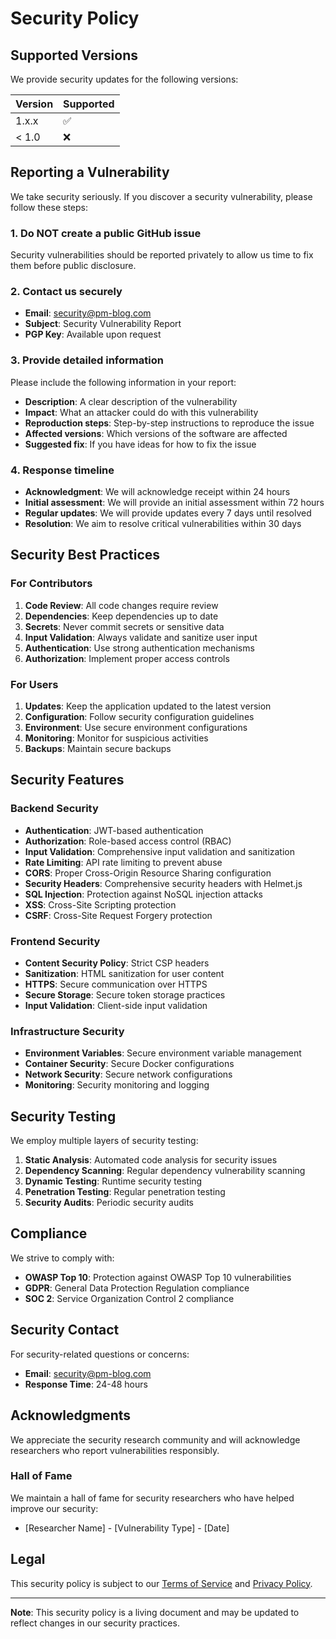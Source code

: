 # Security Policy

## Supported Versions

We provide security updates for the following versions:

| Version | Supported          |
| ------- | ------------------ |
| 1.x.x   | :white_check_mark: |
| < 1.0   | :x:                |

## Reporting a Vulnerability

We take security seriously. If you discover a security vulnerability, please follow these steps:

### 1. Do NOT create a public GitHub issue

Security vulnerabilities should be reported privately to allow us time to fix them before public disclosure.

### 2. Contact us securely

- **Email**: security@pm-blog.com
- **Subject**: Security Vulnerability Report
- **PGP Key**: Available upon request

### 3. Provide detailed information

Please include the following information in your report:

- **Description**: A clear description of the vulnerability
- **Impact**: What an attacker could do with this vulnerability
- **Reproduction steps**: Step-by-step instructions to reproduce the issue
- **Affected versions**: Which versions of the software are affected
- **Suggested fix**: If you have ideas for how to fix the issue

### 4. Response timeline

- **Acknowledgment**: We will acknowledge receipt within 24 hours
- **Initial assessment**: We will provide an initial assessment within 72 hours
- **Regular updates**: We will provide updates every 7 days until resolved
- **Resolution**: We aim to resolve critical vulnerabilities within 30 days

## Security Best Practices

### For Contributors

1. **Code Review**: All code changes require review
2. **Dependencies**: Keep dependencies up to date
3. **Secrets**: Never commit secrets or sensitive data
4. **Input Validation**: Always validate and sanitize user input
5. **Authentication**: Use strong authentication mechanisms
6. **Authorization**: Implement proper access controls

### For Users

1. **Updates**: Keep the application updated to the latest version
2. **Configuration**: Follow security configuration guidelines
3. **Environment**: Use secure environment configurations
4. **Monitoring**: Monitor for suspicious activities
5. **Backups**: Maintain secure backups

## Security Features

### Backend Security

- **Authentication**: JWT-based authentication
- **Authorization**: Role-based access control (RBAC)
- **Input Validation**: Comprehensive input validation and sanitization
- **Rate Limiting**: API rate limiting to prevent abuse
- **CORS**: Proper Cross-Origin Resource Sharing configuration
- **Security Headers**: Comprehensive security headers with Helmet.js
- **SQL Injection**: Protection against NoSQL injection attacks
- **XSS**: Cross-Site Scripting protection
- **CSRF**: Cross-Site Request Forgery protection

### Frontend Security

- **Content Security Policy**: Strict CSP headers
- **Sanitization**: HTML sanitization for user content
- **HTTPS**: Secure communication over HTTPS
- **Secure Storage**: Secure token storage practices
- **Input Validation**: Client-side input validation

### Infrastructure Security

- **Environment Variables**: Secure environment variable management
- **Container Security**: Secure Docker configurations
- **Network Security**: Secure network configurations
- **Monitoring**: Security monitoring and logging

## Security Testing

We employ multiple layers of security testing:

1. **Static Analysis**: Automated code analysis for security issues
2. **Dependency Scanning**: Regular dependency vulnerability scanning
3. **Dynamic Testing**: Runtime security testing
4. **Penetration Testing**: Regular penetration testing
5. **Security Audits**: Periodic security audits

## Compliance

We strive to comply with:

- **OWASP Top 10**: Protection against OWASP Top 10 vulnerabilities
- **GDPR**: General Data Protection Regulation compliance
- **SOC 2**: Service Organization Control 2 compliance

## Security Contact

For security-related questions or concerns:

- **Email**: security@pm-blog.com
- **Response Time**: 24-48 hours

## Acknowledgments

We appreciate the security research community and will acknowledge researchers who report vulnerabilities responsibly.

### Hall of Fame

We maintain a hall of fame for security researchers who have helped improve our security:

- [Researcher Name] - [Vulnerability Type] - [Date]

## Legal

This security policy is subject to our [Terms of Service](./TERMS.md) and [Privacy Policy](./PRIVACY.md).

---

**Note**: This security policy is a living document and may be updated to reflect changes in our security practices.
